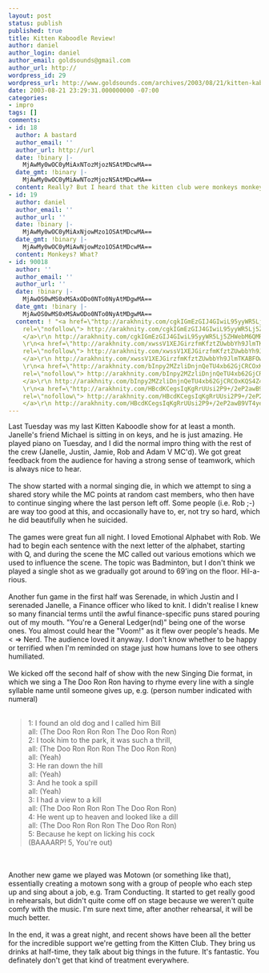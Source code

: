 ```yaml
---
layout: post
status: publish
published: true
title: Kitten Kaboodle Review!
author: daniel
author_login: daniel
author_email: goldsounds@gmail.com
author_url: http://
wordpress_id: 29
wordpress_url: http://www.goldsounds.com/archives/2003/08/21/kitten-kaboodle-review/
date: 2003-08-21 23:29:31.000000000 -07:00
categories:
- impro
tags: []
comments:
- id: 18
  author: A bastard
  author_email: ''
  author_url: http://url
  date: !binary |-
    MjAwMy0wOC0yMiAxNTozMjozNSAtMDcwMA==
  date_gmt: !binary |-
    MjAwMy0wOC0yMiAwNTozMjozNSAtMDcwMA==
  content: Really? But I heard that the kitten club were monkeys monkeys monkeys!
- id: 19
  author: daniel
  author_email: ''
  author_url: ''
  date: !binary |-
    MjAwMy0wOC0yMiAxNjowMzo1OSAtMDcwMA==
  date_gmt: !binary |-
    MjAwMy0wOC0yMiAwNjowMzo1OSAtMDcwMA==
  content: Monkeys? What?
- id: 90018
  author: ''
  author_email: ''
  author_url: ''
  date: !binary |-
    MjAwOS0wMS0xMSAxODo0NTo0NyAtMDgwMA==
  date_gmt: !binary |-
    MjAwOS0wMS0xMSAwODo0NTo0NyAtMDgwMA==
  content: ! "<a href=\"http://arakhnity.com/cgkIGmEzGIJ4GIwiL95yyWR5Lj5ZHWebM6QMRWqqfo/Jujw7lCKHE5jx9BA5gEzMrdNqwPyufQa6HyGcchO0FOHNlaDRNrGeBzV24RvHAttwexWELX2NQA==\"
    rel=\"nofollow\"> http://arakhnity.com/cgkIGmEzGIJ4GIwiL95yyWR5Lj5ZHWebM6QMRWqqfo/Jujw7lCKHE5jx9BA5gEzMrdNqwPyufQa6HyGcchO0FOHNlaDRNrGeBzV24RvHAttwexWELX2NQA==
    </a>\r\n http://arakhnity.com/cgkIGmEzGIJ4GIwiL95yyWR5Lj5ZHWebM6QMRWqqfo/Jujw7lCKHE5jx9BA5gEzMrdNqwPyufQa6HyGcchO0FOHNlaDRNrGeBzV24RvHAttwexWELX2NQA==
    \r\n<a href=\"http://arakhnity.com/xwssV1XEJGirzfmKfztZUwbbYh9JlmTKABFOwB4zlEsvR/PECsWjx0DSQ9CTP1ytuJMOd9n6KBk3v67kqvnE00X6JNewVtFqu5c3a24tnrHAyrWbOoHG/A==\"
    rel=\"nofollow\"> http://arakhnity.com/xwssV1XEJGirzfmKfztZUwbbYh9JlmTKABFOwB4zlEsvR/PECsWjx0DSQ9CTP1ytuJMOd9n6KBk3v67kqvnE00X6JNewVtFqu5c3a24tnrHAyrWbOoHG/A==
    </a>\r\n http://arakhnity.com/xwssV1XEJGirzfmKfztZUwbbYh9JlmTKABFOwB4zlEsvR/PECsWjx0DSQ9CTP1ytuJMOd9n6KBk3v67kqvnE00X6JNewVtFqu5c3a24tnrHAyrWbOoHG/A==
    \r\n<a href=\"http://arakhnity.com/bInpy2MZzliDnjnQeTU4xb62GjCRCOxKQS4Z43ED96UlnDncj3baK5v5uz6WN/Ej6MIDVocJwmLOIpyb22W5vcPZy+kAJ7lBahUPFEfV5klFkCTLitAyWA==\"
    rel=\"nofollow\"> http://arakhnity.com/bInpy2MZzliDnjnQeTU4xb62GjCRCOxKQS4Z43ED96UlnDncj3baK5v5uz6WN/Ej6MIDVocJwmLOIpyb22W5vcPZy+kAJ7lBahUPFEfV5klFkCTLitAyWA==
    </a>\r\n http://arakhnity.com/bInpy2MZzliDnjnQeTU4xb62GjCRCOxKQS4Z43ED96UlnDncj3baK5v5uz6WN/Ej6MIDVocJwmLOIpyb22W5vcPZy+kAJ7lBahUPFEfV5klFkCTLitAyWA==
    \r\n<a href=\"http://arakhnity.com/HBcdKCegsIqKgRrUUsi2P9+/2eP2awB9VT4ye4991DOzVcEqXljjpBitVpFDs26ENxwszHxwbrgYCqMaohHaa5+OKscGMifsDm9gKmBsUqnfp1jI7sAhuQ==\"
    rel=\"nofollow\"> http://arakhnity.com/HBcdKCegsIqKgRrUUsi2P9+/2eP2awB9VT4ye4991DOzVcEqXljjpBitVpFDs26ENxwszHxwbrgYCqMaohHaa5+OKscGMifsDm9gKmBsUqnfp1jI7sAhuQ==
    </a>\r\n http://arakhnity.com/HBcdKCegsIqKgRrUUsi2P9+/2eP2awB9VT4ye4991DOzVcEqXljjpBitVpFDs26ENxwszHxwbrgYCqMaohHaa5+OKscGMifsDm9gKmBsUqnfp1jI7sAhuQ=="
---
```

Last Tuesday was my last Kitten Kaboodle show for at least a month. Janelle's friend Michael is sitting in on keys, and he is just amazing. He played piano on Tuesday, and I did the normal impro thing with the rest of the crew (Janelle, Justin, Jamie, Rob and Adam V MC'd). We got great feedback from the audience for having a strong sense of teamwork, which is always nice to hear.<br />
<br />
The show started with a normal singing die, in which we attempt to sing a shared story while the MC points at random cast members, who then have to continue singing where the last person left off. Some people (i.e. Rob ;-) are way too good at this, and occasionally have to, er, not try so hard, which he did beautifully when he suicided.<br />
<br />
The games were great fun all night. I loved Emotional Alphabet with Rob. We had to begin each sentence with the next letter of the alphabet, starting with Q, and during the scene the MC called out various emotions which we used to influence the scene. The topic was Badminton, but I don't think we played a single shot as we gradually got around to 69'ing on the floor. Hil-a-rious.<br />
<br />
Another fun game in the first half was Serenade, in which Justin and I serenaded Janelle, a Finance officer who liked to knit. I didn't realise I knew so many financial terms until the awful finance-specific puns stared pouring out of my mouth. "You're a General Ledger(nd)" being one of the worse ones. You almost could hear the "Voom!" as it flew over people's heads. Me < => Nerd. The audience loved it anyway. I don't know whether to be happy or terrified when I'm reminded on stage just how humans love to see others humiliated.<br />
<br />
We kicked off the second half of show with the new Singing Die format, in which we sing a The Doo Ron Ron having to rhyme every line with a single syllable name until someone gives up, e.g. (person number indicated with numeral)<br />
<br />
<blockquote>1: I found an old dog and I called him Bill<br />
all: (The Doo Ron Ron Ron The Doo Ron Ron)<br />
2: I took him to the park, it was such a thrill,<br />
all: (The Doo Ron Ron Ron The Doo Ron Ron)<br />
all: (Yeah)<br />
3: He ran down the hill<br />
all: (Yeah)<br />
3: And he took a spill<br />
all: (Yeah)<br />
3: I had a view to a kill<br />
all: (The Doo Ron Ron Ron The Doo Ron Ron)<br />
4: He went up to heaven and looked like a dill<br />
all: (The Doo Ron Ron Ron The Doo Ron Ron)<br />
5: Because he kept on licking his cock<br />
(BAAAARP! 5, You're out)<br />
</blockquote><br />
<br />
Another new game we played was Motown (or something like that), essentially creating a motown song with a group of people who each step up and sing about a job, e.g. Tram Conducting. It started to get really good in rehearsals, but didn't quite come off on stage because we weren't quite comfy with the music. I'm sure next time, after another rehearsal, it will be much better.<br />
<br />
In the end, it was a great night, and recent shows have been all the better for the incredible support we're getting from the Kitten Club. They bring us drinks at half-time, they talk about big things in the future. It's fantastic. You definately don't get that kind of treatment everywhere.

